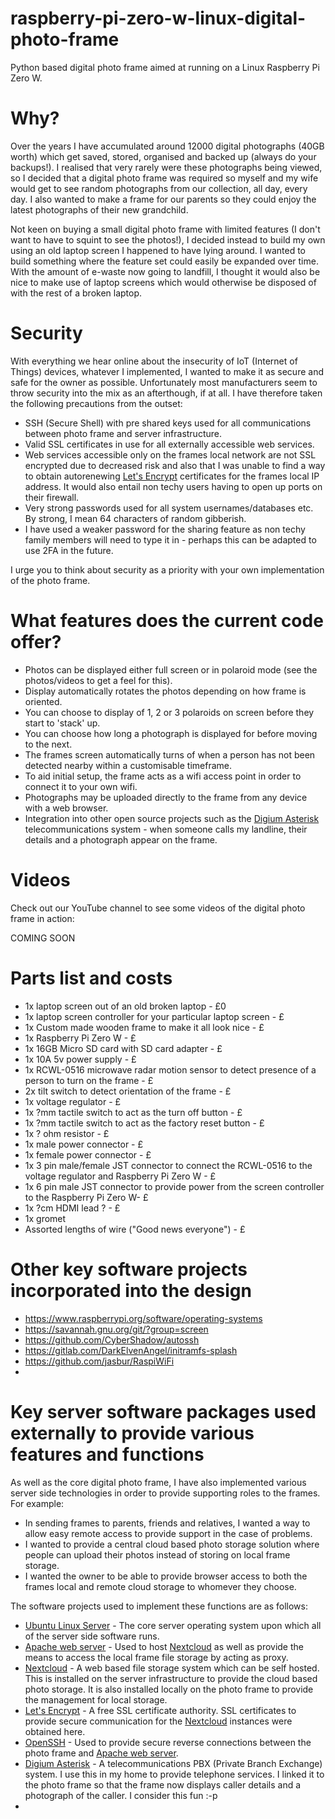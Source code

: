 # raspberry-pi-zero-w-linux-digital-photo-frame

Python based digital photo frame aimed at running on a Linux Raspberry Pi Zero W.

<h1>Why?</h1>

Over the years I have accumulated around 12000 digital photographs (40GB worth) which get saved, stored, organised and backed up (always do your backups!).  I realised that very rarely were these photographs being viewed, so I decided that a digital photo frame was required so myself and my wife would get to see random photographs from our collection, all day, every day.  I also wanted to make a frame for our parents so they could enjoy the latest photographs of their new grandchild.

Not keen on buying a small digital photo frame with limited features (I don't want to have to squint to see the photos!), I decided instead to build my own using an old laptop screen I happened to have lying around.  I wanted to build something where the feature set could easily be expanded over time. With the amount of e-waste now going to landfill, I thought it would also be nice to make use of laptop screens which would otherwise be disposed of with the rest of a broken laptop.

<h1>Security</h1>

With everything we hear online about the insecurity of IoT (Internet of Things) devices, whatever I implemented, I wanted to make it as secure and safe for the owner as possible.  Unfortunately most manufacturers seem to throw security into the mix as an afterthough, if at all.  I have therefore taken the following precautions from the outset:

<ul>
<li>SSH (Secure Shell) with pre shared keys used for all communications between photo frame and server infrastructure.</li>
<li>Valid SSL certificates in use for all externally accessible web services.</li>
<li>Web services accessible only on the frames local network are not SSL encrypted due to decreased risk and also that I was unable to find a way to obtain autorenewing <a href="https://www.letsencrypt.org" target="_blank">Let's Encrypt</a> certificates for the frames local IP address.  It would also entail non techy users having to open up ports on their firewall.</li>
<li>Very strong passwords used for all system usernames/databases etc.  By strong, I mean 64 characters of random gibberish.</li>
<li>I have used a weaker password for the sharing feature as non techy family members will need to type it in - perhaps this can be adapted to use 2FA in the future.</li>
</ul>

I urge you to think about security as a priority with your own implementation of the photo frame.

<h1>What features does the current code offer?</h1>

<ul>
<li>Photos can be displayed either full screen or in polaroid mode (see the photos/videos to get a feel for this).</li>
<li>Display automatically rotates the photos depending on how frame is oriented.</li>
<li>You can choose to display of 1, 2 or 3 polaroids on screen before they start to 'stack' up.</li>
<li>You can choose how long a photograph is displayed for before moving to the next.</li>
<li>The frames screen automatically turns of when a person has not been detected nearby within a customisable timeframe.</li>
<li>To aid initial setup, the frame acts as a wifi access point in order to connect it to your own wifi.</li>
<li>Photographs may be uploaded directly to the frame from any device with a web browser.</li>
<li>Integration into other open source projects such as the <a href="https://www.asterisk.org" target="_blank">Digium Asterisk<a> telecommunications system - when someone calls my landline, their details and a photograph appear on the frame.</li>
</ul>

<h1>Videos</h1>

Check out our YouTube channel to see some videos of the digital photo frame in action:

COMING SOON

<h1>Parts list and costs</h1>

<ul>
<li>1x laptop screen out of an old broken laptop  - £0</li>
<li>1x laptop screen controller for your particular laptop screen - £</li>
<li>1x Custom made wooden frame to make it all look nice - £</li>
<li>1x Raspberry Pi Zero W - £</li>
<li>1x 16GB Micro SD card with SD card adapter - £</li>
<li>1x 10A 5v power supply - £</li>
<li>1x RCWL-0516 microwave radar motion sensor to detect presence of a person to turn on the frame - £</li>
<li>2x tilt switch to detect orientation of the frame - £</li>
<li>1x voltage regulator - £</li>
<li>1x ?mm tactile switch to act as the turn off button - £</li>
<li>1x ?mm tactile switch to act as the factory reset button - £</li>
<li>1x ? ohm resistor - £</li>
<li>1x male power connector - £</li>
<li>1x female power connector - £</li>
<li>1x 3 pin male/female JST connector to connect the RCWL-0516 to the voltage regulator and Raspberry Pi Zero W - £</li>
<li>1x 6 pin male JST connector to provide power from the screen controller to the Raspberry Pi Zero W- £</li>
<li>1x ?cm HDMI lead ? - £</li>
<li>1x gromet</li>
<li>Assorted lengths of wire ("Good news everyone") - £</li>
</ul>

<h1>Other key software projects incorporated into the design</h1>

<ul>
<li><a href="https://www.raspberrypi.org/software/operating-systems" target="_blank">https://www.raspberrypi.org/software/operating-systems</a></li>
<li><a href="https://savannah.gnu.org/git/?group=screen" target="_blank">https://savannah.gnu.org/git/?group=screen</a></li>
<li><a href="https://www.github.com/CyberShadow/autossh" target="_blank">https://github.com/CyberShadow/autossh</a></li>
<li><a href="https://www.gitlab.com/DarkElvenAngel/initramfs-splash" target="_blank">https://gitlab.com/DarkElvenAngel/initramfs-splash</a></li>
<li><a href="https://www.github.com/jasbur/RaspiWiFi" target="_blank">https://github.com/jasbur/RaspiWiFi</a></li>
<li><a href="" target="_blank"></a></li>
</ul>

<h1>Key server software packages used externally to provide various features and functions</h1>

As well as the core digital photo frame, I have also implemented various server side technologies in order to provide supporting roles to the frames.  For example:

<ul>
<li>In sending frames to parents, friends and relatives, I wanted a way to allow easy remote access to provide support in the case of problems.</li>
<li>I wanted to provide a central cloud based photo storage solution where people can upload their photos instead of storing on local frame storage.</li>
<li>I wanted the owner to be able to provide browser access to both the frames local and remote cloud storage to whomever they choose.</li>
</ul> 

The software projects used to implement these functions are as follows:

<ul>
<li><a href="https://www.ubuntu.com/server" target="_blank">Ubuntu Linux Server</a> - The core server operating system upon which all of the server side software runs.</li>
<li><a href="https://httpd.apache.org" target="_blank">Apache web server</a> - Used to host <a href="https://www.nextcloud.com" target="_blank">Nextcloud</a> as well as provide the means to access the local frame file storage by acting as proxy.</li>
<li><a href="https://www.nextcloud.com" target="_blank">Nextcloud</a> - A web based file storage system which can be self hosted.  This is installed on the server infrastructure to provide the cloud based photo storage.  It is also installed locally on the photo frame to provide the management for local storage.</li>
<li><a href="https://www.letsencrypt.org" target="_blank">Let's Encrypt</a> - A free SSL certificate authority.  SSL certificates to provide secure communication for the <a href="https://www.nextcloud.com" target="_blank">Nextcloud</a> instances were obtained here.</li>
<li><a href="https://www.openssh.com" target="_blank">OpenSSH</a> - Used to provide secure reverse connections between the photo frame and <a href="https://httpd.apache.org" target="_blank">Apache web server</a>.</li>
<li><a href="https://www.asterisk.org" target="_blank">Digium Asterisk</a> - A telecommunications PBX (Private Branch Exchange) system.  I use this in my home to provide telephone services.  I linked it to the photo frame so that the frame now displays caller details and a photograph of the caller. I consider this fun :-p</li>
<li><a href="" target="_blank"></a></li>
</ul>
